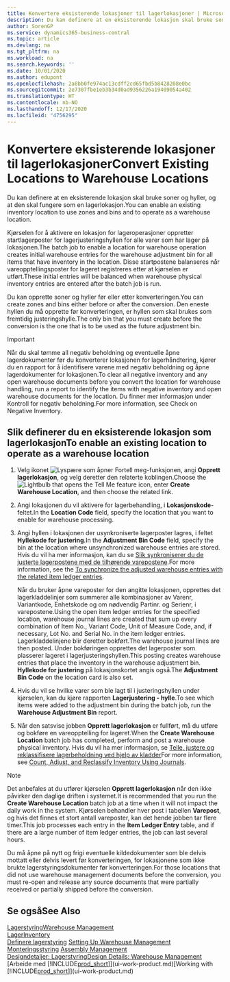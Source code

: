 ```yaml
---
title: Konvertere eksisterende lokasjoner til lagerlokasjoner | Microsoft-dokumentasjon
description: Du kan definere at en eksisterende lokasjon skal bruke soner og hyller, og at den skal fungere som en lagerlokasjon.
author: SorenGP
ms.service: dynamics365-business-central
ms.topic: article
ms.devlang: na
ms.tgt_pltfrm: na
ms.workload: na
ms.search.keywords: ''
ms.date: 10/01/2020
ms.author: edupont
ms.openlocfilehash: 2a8bb0fe974ac13cdff2cd65fbd5b8428208e0bc
ms.sourcegitcommit: 2e7307fbe1eb3b34d0ad9356226a19409054a402
ms.translationtype: HT
ms.contentlocale: nb-NO
ms.lasthandoff: 12/17/2020
ms.locfileid: "4756295"
---
```

# <a name="convert-existing-locations-to-warehouse-locations"></a><span data-ttu-id="e8f44-103">Konvertere eksisterende lokasjoner til lagerlokasjoner</span><span class="sxs-lookup"><span data-stu-id="e8f44-103">Convert Existing Locations to Warehouse Locations</span></span>
<span data-ttu-id="e8f44-104">Du kan definere at en eksisterende lokasjon skal bruke soner og hyller, og at den skal fungere som en lagerlokasjon.</span><span class="sxs-lookup"><span data-stu-id="e8f44-104">You can enable an existing inventory location to use zones and bins and to operate as a warehouse location.</span></span>  

<span data-ttu-id="e8f44-105">Kjørselen for å aktivere en lokasjon for lageroperasjoner oppretter startlagerposter for lagerjusteringshyllen for alle varer som har lager på lokasjonen.</span><span class="sxs-lookup"><span data-stu-id="e8f44-105">The batch job to enable a location for warehouse operation creates initial warehouse entries for the warehouse adjustment bin for all items that have inventory in the location.</span></span> <span data-ttu-id="e8f44-106">Disse startpostene balanseres når vareopptellingsposter for lageret registreres etter at kjørselen er utført.</span><span class="sxs-lookup"><span data-stu-id="e8f44-106">These initial entries will be balanced when warehouse physical inventory entries are entered after the batch job is run.</span></span>  

<span data-ttu-id="e8f44-107">Du kan opprette soner og hyller før eller etter konverteringen.</span><span class="sxs-lookup"><span data-stu-id="e8f44-107">You can create zones and bins either before or after the conversion.</span></span> <span data-ttu-id="e8f44-108">Den eneste hyllen du må opprette før konverteringen, er hyllen som skal brukes som fremtidig justeringshylle.</span><span class="sxs-lookup"><span data-stu-id="e8f44-108">The only bin that you must create before the conversion is the one that is to be used as the future adjustment bin.</span></span>  

> [!IMPORTANT]  
>  <span data-ttu-id="e8f44-109">Når du skal tømme all negativ beholdning og eventuelle åpne lagerdokumenter før du konverterer lokasjonen for lagerhåndtering, kjører du en rapport for å identifisere varene med negativ beholdning og åpne lagerdokumenter for lokasjonen.</span><span class="sxs-lookup"><span data-stu-id="e8f44-109">To clear all negative inventory and any open warehouse documents before you convert the location for warehouse handling, run a report to identify the items with negative inventory and open warehouse documents for the location.</span></span> <span data-ttu-id="e8f44-110">Du finner mer informasjon under Kontroll for negativ beholdning.</span><span class="sxs-lookup"><span data-stu-id="e8f44-110">For more information, see Check on Negative Inventory.</span></span>  

## <a name="to-enable-an-existing-location-to-operate-as-a-warehouse-location"></a><span data-ttu-id="e8f44-111">Slik definerer du en eksisterende lokasjon som lagerlokasjon</span><span class="sxs-lookup"><span data-stu-id="e8f44-111">To enable an existing location to operate as a warehouse location</span></span>  
1.  <span data-ttu-id="e8f44-112">Velg ikonet ![Lyspære som åpner Fortell meg-funksjonen](media/ui-search/search_small.png "Fortell hva du vil gjøre"), angi **Opprett lagerlokasjon**, og velg deretter den relaterte koblingen.</span><span class="sxs-lookup"><span data-stu-id="e8f44-112">Choose the ![Lightbulb that opens the Tell Me feature](media/ui-search/search_small.png "Tell me what you want to do") icon, enter **Create Warehouse Location**, and then choose the related link.</span></span>  
2.  <span data-ttu-id="e8f44-113">Angi lokasjonen du vil aktivere for lagerbehandling, i **Lokasjonskode**-feltet.</span><span class="sxs-lookup"><span data-stu-id="e8f44-113">In the **Location Code** field, specify the location that you want to enable for warehouse processing.</span></span>  
3.  <span data-ttu-id="e8f44-114">Angi hyllen i lokasjonen der usynkroniserte lagerposter lagres, i feltet **Hyllekode for justering**.</span><span class="sxs-lookup"><span data-stu-id="e8f44-114">In the **Adjustment Bin Code** field, specify the bin at the location where unsynchronized warehouse entries are stored.</span></span> <span data-ttu-id="e8f44-115">Hvis du vil ha mer informasjon, kan du se [Slik synkroniserer du de justerte lagerpostene med de tilhørende varepostene](inventory-how-count-adjust-reclassify.md#to-synchronize-the-adjusted-warehouse-entries-with-the-related-item-ledger-entries).</span><span class="sxs-lookup"><span data-stu-id="e8f44-115">For more information, see the [To synchronize the adjusted warehouse entries with the related item ledger entries](inventory-how-count-adjust-reclassify.md#to-synchronize-the-adjusted-warehouse-entries-with-the-related-item-ledger-entries).</span></span>  

    <span data-ttu-id="e8f44-116">Når du bruker åpne vareposter for den angitte lokasjonen, opprettes det lagerkladdelinjer som summerer alle kombinasjoner av Varenr, Variantkode, Enhetskode og om nødvendig Partinr. og Serienr, i varepostene.</span><span class="sxs-lookup"><span data-stu-id="e8f44-116">Using the open item ledger entries for the specified location, warehouse journal lines are created that sum up every combination of Item No., Variant Code, Unit of Measure Code, and, if necessary, Lot No. and Serial No. in the item ledger entries.</span></span> <span data-ttu-id="e8f44-117">Lagerkladdelinjene blir deretter bokført.</span><span class="sxs-lookup"><span data-stu-id="e8f44-117">The warehouse journal lines are then posted.</span></span> <span data-ttu-id="e8f44-118">Under bokføringen opprettes det lagerposter som plasserer lageret i lagerjusteringshyllen.</span><span class="sxs-lookup"><span data-stu-id="e8f44-118">This posting creates warehouse entries that place the inventory in the warehouse adjustment bin.</span></span> <span data-ttu-id="e8f44-119">**Hyllekode for justering** på lokasjonskortet angis også.</span><span class="sxs-lookup"><span data-stu-id="e8f44-119">The **Adjustment Bin Code** on the location card is also set.</span></span>  

4.  <span data-ttu-id="e8f44-120">Hvis du vil se hvilke varer som ble lagt til i justeringshyllen under kjørselen, kan du kjøre rapporten **Lagerjustering - hylle**.</span><span class="sxs-lookup"><span data-stu-id="e8f44-120">To see which items were added to the adjustment bin during the batch job, run the **Warehouse Adjustment Bin** report.</span></span>  
5.  <span data-ttu-id="e8f44-121">Når den satsvise jobben **Opprett lagerlokasjon** er fullført, må du utføre og bokføre en vareopptelling for lageret.</span><span class="sxs-lookup"><span data-stu-id="e8f44-121">When the **Create Warehouse Location** batch job has completed, perform and post a warehouse physical inventory.</span></span> <span data-ttu-id="e8f44-122">Hvis du vil ha mer informasjon, se [Telle, justere og reklassifisere lagerbeholdning ved hjelp av kladder](inventory-how-count-adjust-reclassify.md)</span><span class="sxs-lookup"><span data-stu-id="e8f44-122">For more information, see [Count, Adjust, and Reclassify Inventory Using Journals](inventory-how-count-adjust-reclassify.md).</span></span>  

> [!NOTE]  
>  <span data-ttu-id="e8f44-123">Det anbefales at du utfører kjørselen **Opprett lagerlokasjon** når den ikke påvirker den daglige driften i systemet.</span><span class="sxs-lookup"><span data-stu-id="e8f44-123">It is recommended that you run the **Create Warehouse Location** batch job at a time when it will not impact the daily work in the system.</span></span> <span data-ttu-id="e8f44-124">Kjørselen behandler hver post i tabellen **Varepost**, og hvis det finnes et stort antall vareposter, kan det hende jobben tar flere timer.</span><span class="sxs-lookup"><span data-stu-id="e8f44-124">This job processes each entry in the **Item Ledger Entry** table, and if there are a large number of item ledger entries, the job can last several hours.</span></span>  

 <span data-ttu-id="e8f44-125">Du må åpne på nytt og frigi eventuelle kildedokumenter som ble delvis mottatt eller delvis levert før konverteringen, for lokasjonene som ikke brukte lagerstyringsdokumenter før konverteringen.</span><span class="sxs-lookup"><span data-stu-id="e8f44-125">For those locations that did not use warehouse management documents before the conversion, you must re-open and release any source documents that were partially received or partially shipped before the conversion.</span></span>  

## <a name="see-also"></a><span data-ttu-id="e8f44-126">Se også</span><span class="sxs-lookup"><span data-stu-id="e8f44-126">See Also</span></span>  
[<span data-ttu-id="e8f44-127">Lagerstyring</span><span class="sxs-lookup"><span data-stu-id="e8f44-127">Warehouse Management</span></span>](warehouse-manage-warehouse.md)  
[<span data-ttu-id="e8f44-128">Lager</span><span class="sxs-lookup"><span data-stu-id="e8f44-128">Inventory</span></span>](inventory-manage-inventory.md)  
<span data-ttu-id="e8f44-129">[Definere lagerstyring](warehouse-setup-warehouse.md)   </span><span class="sxs-lookup"><span data-stu-id="e8f44-129">[Setting Up Warehouse Management](warehouse-setup-warehouse.md)   </span></span>  
<span data-ttu-id="e8f44-130">[Monteringsstyring](assembly-assemble-items.md)  </span><span class="sxs-lookup"><span data-stu-id="e8f44-130">[Assembly Management](assembly-assemble-items.md)  </span></span>  
[<span data-ttu-id="e8f44-131">Designdetaljer: Lagerstyring</span><span class="sxs-lookup"><span data-stu-id="e8f44-131">Design Details: Warehouse Management</span></span>](design-details-warehouse-management.md)  
<span data-ttu-id="e8f44-132">[Arbeide med [!INCLUDE[prod_short](includes/prod_short.md)]](ui-work-product.md)</span><span class="sxs-lookup"><span data-stu-id="e8f44-132">[Working with [!INCLUDE[prod_short](includes/prod_short.md)]](ui-work-product.md)</span></span>

